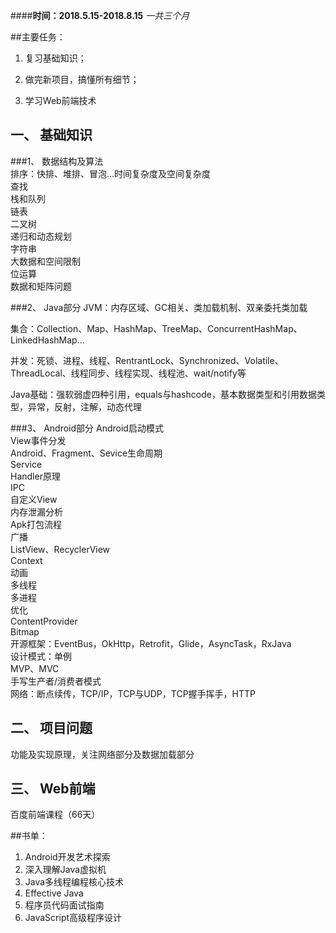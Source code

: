
####**时间：2018.5.15-2018.8.15** 
*一共三个月*

##主要任务：  
1.	复习基础知识； 
	 
2.	做完新项目，搞懂所有细节；  
	
3.	学习Web前端技术

## 一、	基础知识
###1、	数据结构及算法  
排序：快排、堆排、冒泡…时间复杂度及空间复杂度  
查找  
栈和队列  
链表  
二叉树  
递归和动态规划  
字符串  
大数据和空间限制  
位运算  
数据和矩阵问题  

###2、	Java部分
JVM：内存区域、GC相关、类加载机制、双亲委托类加载  

集合：Collection、Map、HashMap、TreeMap、ConcurrentHashMap、LinkedHashMap…  

并发：死锁、进程、线程、RentrantLock、Synchronized、Volatile、ThreadLocal、线程同步、线程实现、线程池、wait/notify等  

Java基础：强软弱虚四种引用，equals与hashcode，基本数据类型和引用数据类型，异常，反射，注解，动态代理  

###3、	Android部分
Android启动模式  
View事件分发  
Android、Fragment、Sevice生命周期  
Service  
Handler原理  
IPC  
自定义View  
内存泄漏分析  
Apk打包流程  
广播  
ListView、RecyclerView  
Context  
动画  
多线程  
多进程  
优化  
ContentProvider  
Bitmap  
开源框架：EventBus，OkHttp，Retrofit，Glide，AsyncTask，RxJava  
设计模式：单例  
MVP、MVC  
手写生产者/消费者模式  
网络：断点续传，TCP/IP，TCP与UDP，TCP握手挥手，HTTP  

## 二、	项目问题

功能及实现原理，关注网络部分及数据加载部分  

## 三、	Web前端  

百度前端课程（66天）  



##书单：
1.	Android开发艺术探索 
2.	深入理解Java虚拟机  
3.	Java多线程编程核心技术  
4.	Effective Java  
5.	程序员代码面试指南  
6.	JavaScript高级程序设计  

